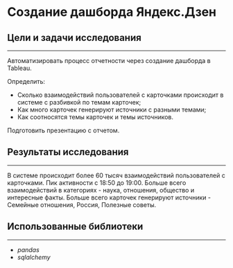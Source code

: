 # Создание дашборда Яндекс.Дзен

## Цели и задачи исследования


---

Автоматизировать процесс отчетности через создание дашборда в Tableau.

Определить:
- Сколько взаимодействий пользователей с карточками происходит в системе с разбивкой по темам карточек;
- Как много карточек генерируют источники с разными темами;
- Как соотносятся темы карточек и темы источников.


Подготовить презентацию с отчетом.


## Результаты исследования

---


В системе происходит более 60 тысяч взаимодействий пользователей с карточками. Пик активности с 18:50 до 19:00. Больше всего взаимодействий в категориях - наука, отношения, общество и интересные факты. Больше всего карточек генерируют источники - Семейные отношения, Россия, Полезные советы.

## Использованные библиотеки

---

- *pandas*
- *sqlalchemy*

